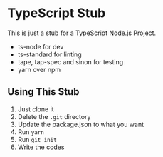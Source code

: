 # TypeScript Stub

This is just a stub for a TypeScript Node.js Project.

* ts-node for dev
* ts-standard for linting
* tape, tap-spec and sinon for testing
* yarn over npm

## Using This Stub

1) Just clone it
2) Delete the `.git` directory
3) Update the package.json to what you want
4) Run `yarn`
5) Run `git init`
6) Write the codes